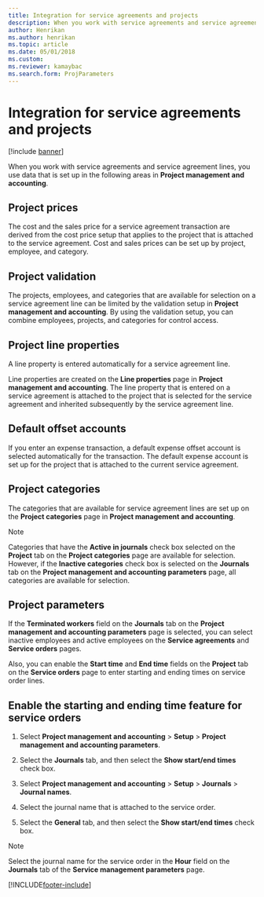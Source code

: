 ```yaml
---
title: Integration for service agreements and projects 
description: When you work with service agreements and service agreement lines, you use data that is set up in the areas in Project management and accounting.
author: Henrikan
ms.author: henrikan
ms.topic: article
ms.date: 05/01/2018
ms.custom:
ms.reviewer: kamaybac
ms.search.form: ProjParameters
---
```


# Integration for service agreements and projects

[!include [banner](../includes/banner.md)]

When you work with service agreements and service agreement lines, you use data that is set up in the following areas in **Project management and accounting**.

## Project prices

The cost and the sales price for a service agreement transaction are derived from the cost price setup that applies to the project that is attached to the service agreement. Cost and sales prices can be set up by project, employee, and category.

## Project validation

The projects, employees, and categories that are available for selection on a service agreement line can be limited by the validation setup in **Project management and accounting**. By using the validation setup, you can combine employees, projects, and categories for control access.

## Project line properties

A line property is entered automatically for a service agreement line.

Line properties are created on the **Line properties** page in **Project management and accounting**. The line property that is entered on a service agreement is attached to the project that is selected for the service agreement and inherited subsequently by the service agreement line.

## Default offset accounts

If you enter an expense transaction, a default expense offset account is selected automatically for the transaction. The default expense account is set up for the project that is attached to the current service agreement.

## Project categories

The categories that are available for service agreement lines are set up on the **Project categories** page in **Project management and accounting**.

> [!NOTE]
> Categories that have the **Active in journals** check box selected on the **Project** tab on the **Project categories** page are available for selection. However, if the **Inactive categories** check box is selected on the **Journals** tab on the **Project management and accounting parameters** page, all categories are available for selection.

## Project parameters

If the **Terminated workers** field on the **Journals** tab on the **Project management and accounting parameters** page is selected, you can select inactive employees and active employees on the **Service agreements** and **Service orders** pages.

Also, you can enable the **Start time** and **End time** fields on the **Project** tab on the **Service orders** page to enter starting and ending times on service order lines.

## Enable the starting and ending time feature for service orders

1. Select **Project management and accounting** \> **Setup** \> **Project management and accounting parameters**.

2. Select the **Journals** tab, and then select the **Show start/end times** check box.

3. Select **Project management and accounting** \> **Setup** \> **Journals** \> **Journal names**.

4. Select the journal name that is attached to the service order.

5. Select the **General** tab, and then select the **Show start/end times** check box.

> [!NOTE]
> Select the journal name for the service order in the **Hour** field on the **Journals** tab of the **Service management parameters** page.

[!INCLUDE[footer-include](../../includes/footer-banner.md)]
